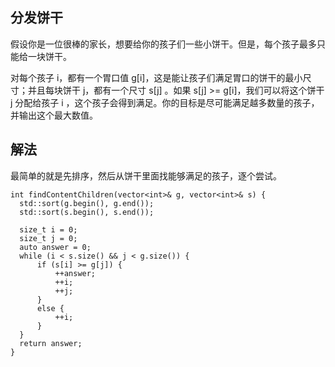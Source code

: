 ## 分发饼干

假设你是一位很棒的家长，想要给你的孩子们一些小饼干。但是，每个孩子最多只能给一块饼干。

对每个孩子 i，都有一个胃口值 g[i]，这是能让孩子们满足胃口的饼干的最小尺寸；并且每块饼干 j，都有一个尺寸 s[j] 。如果 s[j] >= g[i]，我们可以将这个饼干 j 分配给孩子 i ，这个孩子会得到满足。你的目标是尽可能满足越多数量的孩子，并输出这个最大数值。

## 解法

最简单的就是先排序，然后从饼干里面找能够满足的孩子，逐个尝试。

```
int findContentChildren(vector<int>& g, vector<int>& s) {
  std::sort(g.begin(), g.end());
  std::sort(s.begin(), s.end());

  size_t i = 0;
  size_t j = 0;
  auto answer = 0;
  while (i < s.size() && j < g.size()) {
      if (s[i] >= g[j]) {
          ++answer;
          ++i;
          ++j;
      }
      else {
          ++i;
      }
  }
  return answer;
}
```
